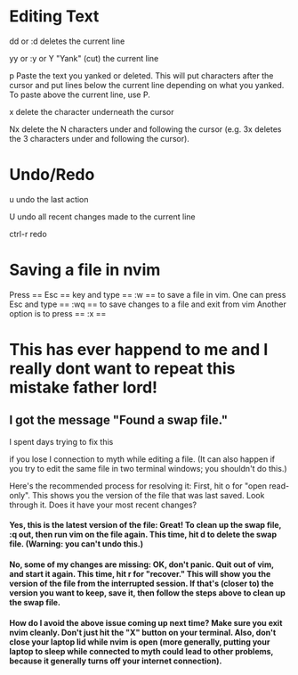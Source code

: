 # Editing Text
dd or :d deletes the current line

yy or :y or Y "Yank" (cut) the current line

p Paste the text you yanked or deleted. This will put characters after the cursor and put lines below the current line depending on what you yanked. To paste above the current line, use P.

x delete the character underneath the cursor

Nx delete the N characters under and following the cursor (e.g. 3x deletes the 3 characters under and following the cursor).

# Undo/Redo
u undo the last action

U undo all recent changes made to the current line

ctrl-r redo

# Saving a file in nvim
Press == Esc == key and type == :w == to save a file in vim.
One can press Esc and type == :wq == to save changes to a file and exit from vim
Another option is to press == :x ==


# This has ever happend to me and I really dont want to repeat this mistake father lord!
## I got the message "Found a swap file."
I spent days trying to fix this

if you lose I connection to myth while editing a file. (It can also happen if you try to edit the same file in two terminal windows; you shouldn't do this.)

Here's the recommended process for resolving it: First, hit o for "open read-only". This shows you the version of the file that was last saved. Look through it. Does it have your most recent changes?

#### Yes, this is the latest version of the file: Great! To clean up the swap file, :q out, then run vim on the file again. This time, hit d to delete the swap file. (Warning: you can't undo this.)

#### No, some of my changes are missing: OK, don't panic. Quit out of vim, and start it again. This time, hit r for "recover." This will show you the version of the file from the interrupted session. If that's (closer to) the version you want to keep, save it, then follow the steps above to clean up the swap file.

#### How do I avoid the above issue coming up next time? Make sure you exit nvim cleanly. Don't just hit the "X" button on your terminal. Also, don't close your laptop lid while nvim is open (more generally, putting your laptop to sleep while connected to myth could lead to other problems, because it generally turns off your internet connection).
